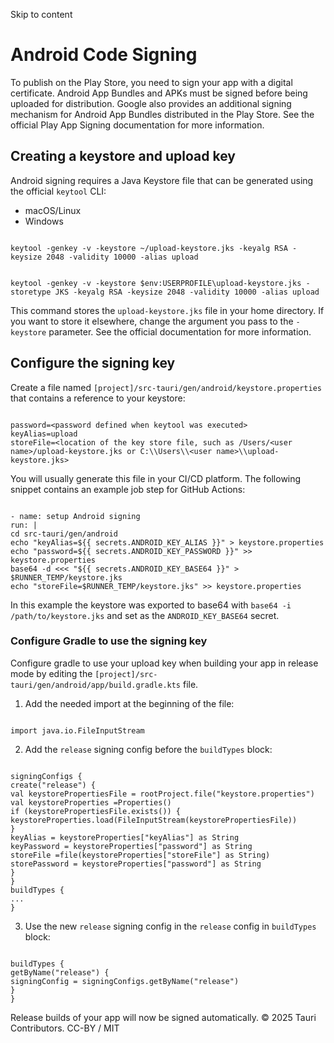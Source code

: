 Skip to content
# Android Code Signing
To publish on the Play Store, you need to sign your app with a digital certificate.
Android App Bundles and APKs must be signed before being uploaded for distribution.
Google also provides an additional signing mechanism for Android App Bundles distributed in the Play Store. See the official Play App Signing documentation for more information.
## Creating a keystore and upload key
Android signing requires a Java Keystore file that can be generated using the official `keytool` CLI:
  * macOS/Linux 
  * Windows 


```

keytool -genkey -v -keystore ~/upload-keystore.jks -keyalg RSA -keysize 2048 -validity 10000 -alias upload

```

```

keytool -genkey -v -keystore $env:USERPROFILE\upload-keystore.jks -storetype JKS -keyalg RSA -keysize 2048 -validity 10000 -alias upload

```

This command stores the `upload-keystore.jks` file in your home directory. If you want to store it elsewhere, change the argument you pass to the `-keystore` parameter.
See the official documentation for more information.
## Configure the signing key
Create a file named `[project]/src-tauri/gen/android/keystore.properties` that contains a reference to your keystore:
```

password=<password defined when keytool was executed>
keyAlias=upload
storeFile=<location of the key store file, such as /Users/<user name>/upload-keystore.jks or C:\\Users\\<user name>\\upload-keystore.jks>

```

You will usually generate this file in your CI/CD platform. The following snippet contains an example job step for GitHub Actions:
```

- name: setup Android signing
run: |
cd src-tauri/gen/android
echo "keyAlias=${{ secrets.ANDROID_KEY_ALIAS }}" > keystore.properties
echo "password=${{ secrets.ANDROID_KEY_PASSWORD }}" >> keystore.properties
base64 -d <<< "${{ secrets.ANDROID_KEY_BASE64 }}" > $RUNNER_TEMP/keystore.jks
echo "storeFile=$RUNNER_TEMP/keystore.jks" >> keystore.properties

```

In this example the keystore was exported to base64 with `base64 -i /path/to/keystore.jks` and set as the `ANDROID_KEY_BASE64` secret.
### Configure Gradle to use the signing key
Configure gradle to use your upload key when building your app in release mode by editing the `[project]/src-tauri/gen/android/app/build.gradle.kts` file.
  1. Add the needed import at the beginning of the file:
```

import java.io.FileInputStream

```

  2. Add the `release` signing config before the `buildTypes` block:
```

signingConfigs {
create("release") {
val keystorePropertiesFile = rootProject.file("keystore.properties")
val keystoreProperties =Properties()
if (keystorePropertiesFile.exists()) {
keystoreProperties.load(FileInputStream(keystorePropertiesFile))
}
keyAlias = keystoreProperties["keyAlias"] as String
keyPassword = keystoreProperties["password"] as String
storeFile =file(keystoreProperties["storeFile"] as String)
storePassword = keystoreProperties["password"] as String
}
}
buildTypes {
...
}

```

  3. Use the new `release` signing config in the `release` config in `buildTypes` block:
```

buildTypes {
getByName("release") {
signingConfig = signingConfigs.getByName("release")
}
}

```



Release builds of your app will now be signed automatically.
© 2025 Tauri Contributors. CC-BY / MIT

